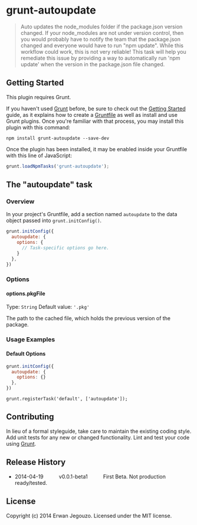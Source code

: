 # grunt-autoupdate

> Auto updates the node_modules folder if the package.json version changed.
If your node_modules are not under version control, then you would probably have to notify the team that the package.json changed and everyone would have to run "npm update". While this workflow could work, this is not very reliable!
This task will help you remediate this issue by providing a way to automatically run 'npm update' when the version in the package.json file changed.


## Getting Started
This plugin requires Grunt.

If you haven't used [Grunt](http://gruntjs.com/) before, be sure to check out the [Getting Started](http://gruntjs.com/getting-started) guide, as it explains how to create a [Gruntfile](http://gruntjs.com/sample-gruntfile) as well as install and use Grunt plugins. Once you're familiar with that process, you may install this plugin with this command:

```shell
npm install grunt-autoupdate --save-dev
```

Once the plugin has been installed, it may be enabled inside your Gruntfile with this line of JavaScript:

```js
grunt.loadNpmTasks('grunt-autoupdate');
```



## The "autoupdate" task

### Overview
In your project's Gruntfile, add a section named `autoupdate` to the data object passed into `grunt.initConfig()`.

```js
grunt.initConfig({
  autoupdate: {
    options: {
      // Task-specific options go here.
    }
  },
})
```

### Options

#### options.pkgFile
Type: `String`
Default value: `'.pkg'`

The path to the cached file, which holds the previous version of the package.

### Usage Examples

#### Default Options

```js
grunt.initConfig({
  autoupdate: {
    options: {}
  },
})
```

```
grunt.registerTask('default', ['autoupdate']);
```

## Contributing
In lieu of a formal styleguide, take care to maintain the existing coding style. Add unit tests for any new or changed functionality. Lint and test your code using [Grunt](http://gruntjs.com/).

## Release History
 * 2014-04-19   v0.0.1-beta1   First Beta. Not production ready/tested.

## License
Copyright (c) 2014 Erwan Jegouzo. Licensed under the MIT license.
